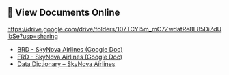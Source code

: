 ## 📄 View Documents Online
https://drive.google.com/drive/folders/107TCYl5m_mC7ZwdatRe8L85DiZdUlbSe?usp=sharing
- [BRD - SkyNova Airlines (Google Doc)](https://docs.google.com/document/d/10H-Hs_-2odyQavQOfRM-gtiqSA3RwHvkW9xS6zElF08/edit?usp=sharing)
- [FRD - SkyNova Airlines (Google Doc)](https://docs.google.com/document/d/10H-Hs_-2odyQavQOfRM-gtiqSA3RwHvkW9xS6zElF08/edit?usp=sharing)
- [Data Dictionary – SkyNova Airlines](https://docs.google.com/spreadsheets/d/1rUluuvTLa5MnXnP-g_0coKH60Fo5lN0P/edit?usp=sharing&ouid=105585726149626307288&rtpof=true&sd=true)
